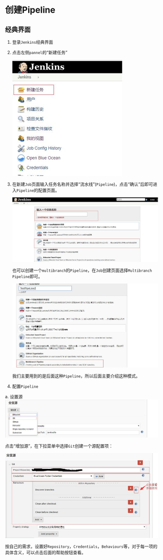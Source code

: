 # 创建Pipeline

## 经典界面

1. 登录`Jenkins`经典界面

2. 点击左侧`pannel`的“新建任务”

   ![新建任务](.\images\new_01.jpg "新建任务")

3. 在新建`Job`页面输入任务名称并选择“流水线”(`Pipeline`)，点击“确认”后即可进入`Pipeline`的配置页面。

      ![Job选择界面](.\images\Job_1.jpg)

      也可以创建一个`multibranch`的`Pipeline`，在`Job`创建页面选择`Multibranch Pipeline`即可。

      ![Multibranch](.\images\Multi_Job_1.jpg)

      我们主要用到的是后面这种`Pipeline`，所以后面主要介绍这种模式。

4. 配置`Pipeline`

  a. 设置源
  ![设置`repo`源](.\images\Source_1.jpg)

  点击“增加源”，在下拉菜单中选择`Git`创建一个源配置项：

  ![源2](.\images\Source_2.jpg)

  按自己的需求，设置好`Repository`，`Credentials`，`Behaviours`等，对于每一项的具体含义，可以点击后面的帮助按钮查看。

  

  

